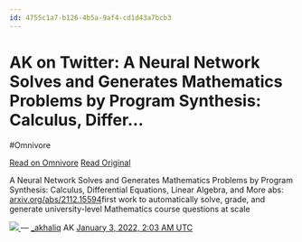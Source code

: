 ```yaml
---
id: 4755c1a7-b126-4b5a-9af4-cd1d43a7bcb3
---
```


# AK on Twitter: A Neural Network Solves and Generates Mathematics Problems by Program Synthesis: Calculus, Differ...
#Omnivore

[Read on Omnivore](https://omnivore.app/me/https-twitter-com-akhaliq-status-1477822781651931141-1897dabae02)
[Read Original](https://twitter.com/_akhaliq/status/1477822781651931141)

A Neural Network Solves and Generates Mathematics Problems by Program Synthesis: Calculus, Differential Equations, Linear Algebra, and More abs: [arxiv.org/abs/2112.15594](https://arxiv.org/abs/2112.15594)first work to automatically solve, grade, and generate university-level Mathematics course questions at scale

[ ![](https://proxy-prod.omnivore-image-cache.app/0x0,s4jxxvlwkunK9WbAfnkrD6H3U847-X6ZUe-C1IVpzhCg/https://pbs.twimg.com/media/FIJH4RrXoAYy1X-.jpg?name=small&format=webp) ](https://pbs.twimg.com/media/FIJH4RrXoAYy1X-.jpg?name=small&format=webp) — [\_akhaliq](https://twitter.com/%5Fakhaliq) AK [January 3, 2022, 2:03 AM UTC](https://twitter.com/%5Fakhaliq/status/1477822781651931141) 


